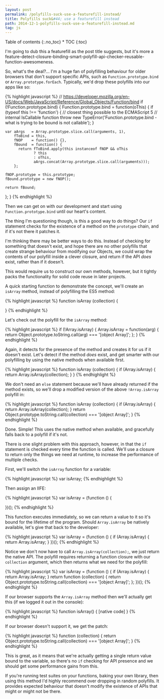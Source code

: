 ```yaml
---
layout: post
permalink: /polyfills-suck-use-a-featurefill-instead/
title: Polyfills suck&#44; use a featurefill instead
path: 2014-12-1-polyfills-suck-use-a-featurefill-instead.md
tag: js
---
```


<div class="toc" markdown="1">
<span class="gamma">Table of contents</span>
{:.no_toc}
* TOC
{:toc}
</div>

I'm going to dub this a featurefill as the post title suggests, but it's more a feature-detect-closure-binding-smart-polyfill-api-checker-reusable-function-awesomeness.

So, what's the deal?... I'm a huge fan of polyfilling behaviour for older browsers that don't support specific APIs, such as `Function.prototype.bind` or `Array.prototype.forEach`. Typically, we'd drop these polyfills into our apps like so:

{% highlight javascript %}
// https://developer.mozilla.org/en-US/docs/Web/JavaScript/Reference/Global_Objects/Function/bind
if (!Function.prototype.bind) {
  Function.prototype.bind = function(oThis) {
    if (typeof this !== 'function') {
      // closest thing possible to the ECMAScript 5
      // internal IsCallable function
      throw new TypeError('Function.prototype.bind - what is trying to be bound is not callable');
    }

    var aArgs   = Array.prototype.slice.call(arguments, 1),
        fToBind = this,
        fNOP    = function() {},
        fBound  = function() {
          return fToBind.apply(this instanceof fNOP && oThis
                 ? this
                 : oThis,
                 aArgs.concat(Array.prototype.slice.call(arguments)));
        };

    fNOP.prototype = this.prototype;
    fBound.prototype = new fNOP();

    return fBound;
  };
}
{% endhighlight %}

Then we can get on with our development and start using `Function.prototype.bind` until our heart's content.

The thing I'm questioning though, is this a good way to do things? Our `if` statement checks for the existence of a method on the `prototype` chain, and if it's not there it patches it.

I'm thinking there may be better ways to do this. Instead of checking for something that doesn't exist, and hope there are no other polyfills that create strange behaviour from modifying our Objects, we could wrap the contents of our polyfill inside a clever closure, and return if the API _does_ exist, rather than if it doesn't.

This would require us to construct our own methods, however, but it tightly packs the functionality for solid code reuse in later projects.

A quick starting function to demonstrate the concept, we'll create an `isArray` method, instead of polyfilling the ES5 method:

{% highlight javascript %}
function isArray (collection) {
  
}
{% endhighlight %}

Let's check out the polyfill for the `isArray` method:

{% highlight javascript %}
if (!Array.isArray) {
  Array.isArray = function(arg) {
    return Object.prototype.toString.call(arg) === '[object Array]';
  };
}
{% endhighlight %}

Again, it detects for the presence of the method and creates it for us if it doesn't exist. Let's detect if the method _does_ exist, and get smarter with our polyfilling by using the native methods when available first.

{% highlight javascript %}
function isArray (collection) {
  if (Array.isArray) {
    return Array.isArray(collection);
  }
}
{% endhighlight %}

We don't need an `else` statement because we'll have already returned if the method exists, so we'll drop a modified version of the above `!Array.isArray` polyfill in:

{% highlight javascript %}
function isArray (collection) {
  if (Array.isArray) {
    return Array.isArray(collection);
  }
  return Object.prototype.toString.call(collection) === '[object Array]';
}
{% endhighlight %}

Done. Simple! This uses the native method when available, and gracefully falls back to a polyfill if it's not.

There is one slight problem with this approach, however, in that the `if` statement is checked every time the function is called. We'll use a closure to return only the things we need at runtime, to increase the performance of multiple checks.

First, we'll switch the `isArray` function for a variable:

{% highlight javascript %}
var isArray;
{% endhighlight %}

Then assign an IIFE:

{% highlight javascript %}
var isArray = (function () {
  
})();
{% endhighlight %}

This function executes immediately, so we can return a value to it so it's bound for the lifetime of the program. Should `Array.isArray` be natively available, let's give that back to the developer:

{% highlight javascript %}
var isArray = (function () {
  if (Array.isArray) {
    return Array.isArray;
  }
})();
{% endhighlight %}

Notice we don't now have to call `Array.isArray(collection);`, we just return the native API. The polyfill requires returning a function closure with our `collection` argument, which then returns what we need for the polyfill:

{% highlight javascript %}
var isArray = (function () {
  if (Array.isArray) {
    return Array.isArray;
  }
  return function (collection) {
    return Object.prototype.toString.call(collection) === '[object Array]';
  };
})();
{% endhighlight %}

If our browser supports the `Array.isArray` method then we'll actually get this (if we logged it out in the console):

{% highlight javascript %}
function isArray() { [native code] } 
{% endhighlight %}

If our browser doesn't support it, we get the patch:

{% highlight javascript %}
function (collection) {
  return Object.prototype.toString.call(collection) === '[object Array]';
} 
{% endhighlight %}

This is great, as it means that we're actually getting a single return value bound to the variable, so there's no `if` checking for API presence and we should get some performance gains from this.

If you're running test suites on your functions, baking your own library, then using this method I'd highly recommend over dropping in random polyfills. It provides expected behaviour that doesn't modify the existence of APIs that might or might not be there.
